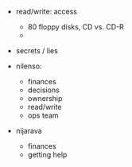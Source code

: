 

- read/write: access
  - 80 floppy disks, CD vs. CD-R
  -
- secrets / lies

- nilenso:
  - finances
  - decisions
  - ownership
  - read/write
  - ops team

- nijarava
  - finances
  - getting help